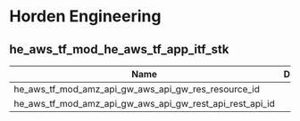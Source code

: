 # Horden Engineering

## he_aws_tf_mod_he_aws_tf_app_itf_stk

| Name | Description |
|------|-------------|
| he_aws_tf_mod_amz_api_gw_aws_api_gw_res_resource_id |  |
| he_aws_tf_mod_amz_api_gw_aws_api_gw_rest_api_rest_api_id |  |
